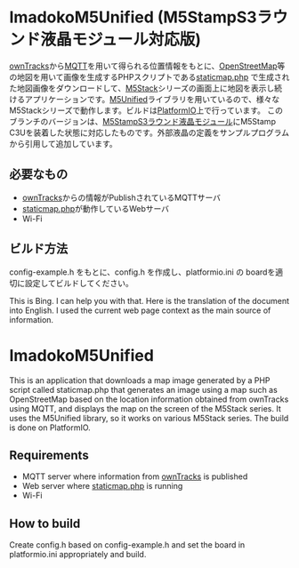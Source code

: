 # ImadokoM5Unified (M5StampS3ラウンド液晶モジュール対応版)

[ownTracks](https://owntracks.org/)から[MQTT](https://mqtt.org/)を用いて得られる位置情報をもとに、[OpenStreetMap](https://www.openstreetmap.org/)等の地図を用いて画像を生成するPHPスクリプトである[staticmap.php](https://github.com/Piskvor/staticMapLiteExt) で生成された地図画像をダウンロードして、[M5Stack](https://m5stack.com/)シリーズの画面上に地図を表示し続けるアプリケーションです。[M5Unified](https://github.com/lovyan03/M5Unified)ライブラリを用いているので、様々なM5Stackシリーズで動作します。ビルドは[PlatformIO](https://platformio.org/)上で行っています。
このブランチのバージョンは、[M5StampS3ラウンド液晶モジュール](https://ssci.to/8851)にM5Stamp C3Uを装着した状態に対応したものです。外部液晶の定義をサンプルプログラムから引用して追加しています。
## 必要なもの

- [ownTracks](https://owntracks.org/)からの情報がPublishされているMQTTサーバ
- [staticmap.php](https://github.com/Piskvor/staticMapLiteExt)が動作しているWebサーバ
- Wi-Fi

## ビルド方法

config-example.h をもとに、config.h を作成し、platformio.ini の boardを適切に設定してビルドしてください。

This is Bing. I can help you with that. Here is the translation of the document into English. I used the current web page context as the main source of information.

# ImadokoM5Unified

This is an application that downloads a map image generated by a PHP script called staticmap.php that generates an image using a map such as OpenStreetMap based on the location information obtained from ownTracks using MQTT, and displays the map on the screen of the M5Stack series. It uses the M5Unified library, so it works on various M5Stack series. The build is done on PlatformIO.

## Requirements

- MQTT server where information from [ownTracks](https://owntracks.org/) is published
- Web server where [staticmap.php](https://github.com/Piskvor/staticMapLiteExt) is running
- Wi-Fi

## How to build

Create config.h based on config-example.h and set the board in platformio.ini appropriately and build.